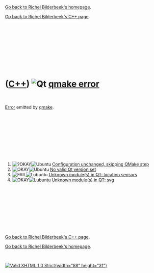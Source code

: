 [Go back to Richel Bilderbeek's homepage](index.htm).

[Go back to Richel Bilderbeek's C++ page](Cpp.htm).

 

 

 

 

 

([C++](Cpp.htm)) ![Qt](PicQt.png) [qmake error](CppQmakeError.htm)
==================================================================

 

[Error](CppError.htm) emitted by [qmake](CppQmake.htm).

 

 

 

 

 

1.  ![?OKAY](PicYellow.png)![Ubuntu](PicUbuntu.png) [Configuration
    unchanged, skipping QMake
    step](CppQmakeErrorConfigurationUnchanged.htm)
2.  ![OKAY](PicGreen.png)![Ubuntu](PicUbuntu.png) [No valid Qt version
    set](CppQmakeErrorNoValidQtVersionSet.htm)
3.  ![FAIL](PicRed.png)![Lubuntu](PicLubuntu.png) [Unknown module(s) in
    QT: location
    sensors](CppQmakeErrorUnknownModulesInQtLocationSensors.htm)
4.  ![OKAY](PicGreen.png)![Lubuntu](PicLubuntu.png) [Unknown module(s)
    in QT: svg](CppQmakeErrorUnknownModulesInQtSvg.htm)

 

 

 

 

 

[Go back to Richel Bilderbeek's C++ page](Cpp.htm).

[Go back to Richel Bilderbeek's homepage](index.htm).

 

[![Valid XHTML 1.0 Strict](valid-xhtml10.png){width="88"
height="31"}](http://validator.w3.org/check?uri=referer)
